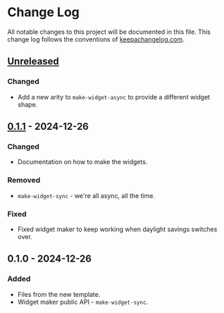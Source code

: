 # Change Log
All notable changes to this project will be documented in this file. This change log follows the conventions of [keepachangelog.com](http://keepachangelog.com/).

## [Unreleased]
### Changed
- Add a new arity to `make-widget-async` to provide a different widget shape.

## [0.1.1] - 2024-12-26
### Changed
- Documentation on how to make the widgets.

### Removed
- `make-widget-sync` - we're all async, all the time.

### Fixed
- Fixed widget maker to keep working when daylight savings switches over.

## 0.1.0 - 2024-12-26
### Added
- Files from the new template.
- Widget maker public API - `make-widget-sync`.

[Unreleased]: https://sourcehost.site/your-name/day1pt1/compare/0.1.1...HEAD
[0.1.1]: https://sourcehost.site/your-name/day1pt1/compare/0.1.0...0.1.1
